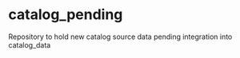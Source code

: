 catalog_pending
===============

Repository to hold new catalog source data pending integration into catalog_data
